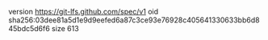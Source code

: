 version https://git-lfs.github.com/spec/v1
oid sha256:03dee81a5d1e9d9eefed6a87c3ce93e76928c405641330633bb6d845bdc5d6f6
size 613
